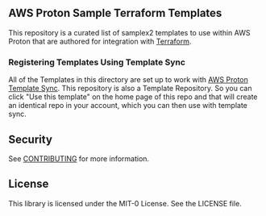 ## AWS Proton Sample Terraform Templates

This repository is a curated list of samplex2 templates to use within AWS Proton that are authored for integration with [Terraform](https://www.terraform.io/).


### Registering Templates Using Template Sync
All of the Templates in this directory are set up to work with [AWS Proton Template Sync](https://docs.aws.amazon.com/proton/latest/adminguide/create-template-sync.html). This repository is also a Template Repository. So you can click "Use this template" on the home page of this repo and that will create an identical repo in your account, which you can then use with template sync.

## Security

See [CONTRIBUTING](CONTRIBUTING.md#security-issue-notifications) for more information.

## License

This library is licensed under the MIT-0 License. See the LICENSE file.
 
   
  
        
        
        
         
         
         
         
         
         
         
         
         
         
         
         
         
        
        
     
 
 
